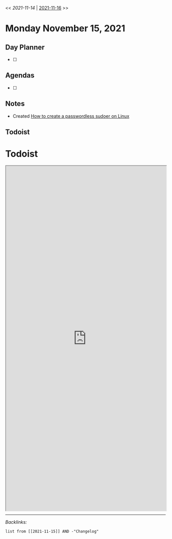 \<\< *2021-11-14* | [2021-11-16](2021-11-16.md) >>

# Monday November 15, 2021

## Day Planner

* [ ] 

## Agendas

* [ ] 

## Notes

* Created [How to create a passwordless sudoer on Linux](../../../../0-Slipbox/How%20to%20create%20a%20passwordless%20sudoer%20on%20Linux.md)

## Todoist

# Todoist

<div style="display: block; position: relative; width: 100%; height: 800px; --aspect-ratio:9/16; padding-bottom: calc(var(--aspect-ratio) * 100%);"><iframe src="https://todoist.com/app/upcoming#" allow="fullscreen" style="position: absolute; top: 0px; left: 0px; height: 100%; width: 100%;"></iframe></div>


---

*Backlinks:*

````dataview
list from [[2021-11-15]] AND -"Changelog"
````
